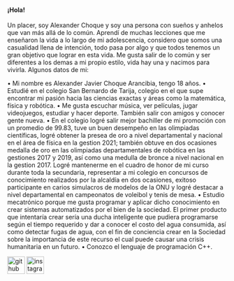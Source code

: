 #### ¡Hola!
Un placer, soy Alexander Choque y soy una persona con sueños y anhelos que van más allá de lo común. Aprendí de muchas lecciones que me enseñaron la vida a lo largo de mi adolescencia, considero que somos una casualidad llena de intención, todo pasa por algo y que todos tenemos un gran objetivo que lograr en esta vida. Me gusta salir de lo común y ser diferentes a los demas a mi propio estilo, vida hay una y nacimos para vivirla. Algunos datos de mi:

• Mi nombre es Alexander Javier Choque Arancibia, tengo 18 años. • Estudié en el colegio San Bernardo de Tarija, colegio en el que supe encontrar mi pasión hacia las ciencias exactas y áreas como la matemática, física y robótica. • Me gusta escuchar música, ver películas, jugar videojuegos, estudiar y hacer deporte. También salir con amigos y conocer gente nueva. • En el colegio logré salir mejor bachiller de mi promoción con un promedio de 99.83, tuve un buen desempeño en las olimpiadas científicas, logré obtener la presea de oro a nivel departamental y nacional en el área de física en la gestion 2021; también obtuve en dos ocasiones medalla de oro en las olimpiadas departamentales de robótica en las gestiones 2017 y 2019, así como una medulla de bronce a nivel nacional en la gestion 2017. Logré mantenerme en el cuadro de honor de mi curso durante toda la secundaria, representar a mi colegio en concursos de conocimiento realizados por la alcaldía en dos ocasiones, exitoso participante en carios simulacros de modelos de la ONU y logré destacar a nivel departamental en campeonatos de voleibol y tenis de mesa. • Estudio mecatrónico porque me gusta programar y aplicar dicho conocimiento en crear sistemas automatizados por el bien de la sociedad. El primer producto que intentaría crear sería una ducha inteligente que pudiera programarse según el tiempo requerido y dar a conocer el costo del agua consumida, así como detectar fugas de agua, con el fin de conciencia crear en la Sociedad sobre la importancia de este recurso el cual puede causar una crisis humanitaria en un futuro. • Conozco el lenguaje de programación C++.



[<img src='https://cdn.jsdelivr.net/npm/simple-icons@3.0.1/icons/github.svg' alt='github' height='40'>](https://github.com/Alexander-Ch123)  [<img src='https://cdn.jsdelivr.net/npm/simple-icons@3.0.1/icons/instagram.svg' alt='instagram' height='40'>](https://www.instagram.com/alex_choque_a/)  

